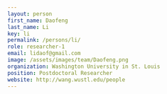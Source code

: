 ```yaml
---
layout: person
first_name: Daofeng
last_name: Li
key: li
permalink: /persons/li/
role: researcher-1
email: lidaof@gmail.com
image: /assets/images/team/Daofeng.png
organization: Washington University in St. Louis
position: Postdoctoral Researcher
website: http://wang.wustl.edu/people
---
```

